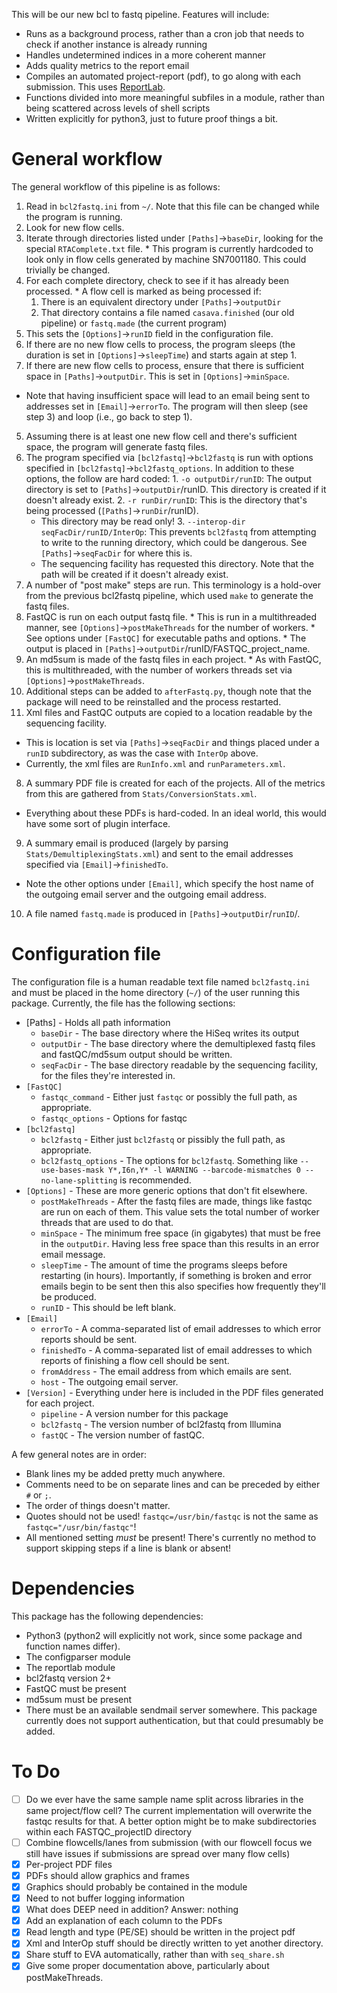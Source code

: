 This will be our new bcl to fastq pipeline. Features will include:

  * Runs as a background process, rather than a cron job that needs to check if another instance is already running
  * Handles undetermined indices in a more coherent manner
  * Adds quality metrics to the report email
  * Compiles an automated project-report (pdf), to go along with each submission. This uses [ReportLab](https://pypi.python.org/pypi/reportlab).
  * Functions divided into more meaningful subfiles in a module, rather than being scattered across levels of shell scripts
  * Written explicitly for python3, just to future proof things a bit.

General workflow
================
The general workflow of this pipeline is as follows:
1. Read in `bcl2fastq.ini` from `~/`. Note that this file can be changed while the program is running.
2. Look for new flow cells.
  1. Iterate through directories listed under `[Paths]`->`baseDir`, looking for the special `RTAComplete.txt` file.
    * This program is currently hardcoded to look only in flow cells generated by machine SN7001180. This could trivially be changed.
  2. For each complete directory, check to see if it has already been processed.
    * A flow cell is marked as being processed if:
      1. There is an equivalent directory under `[Paths]`->`outputDir`
      2. That directory contains a file named `casava.finished` (our old pipeline) or `fastq.made` (the current program)
  3. This sets the `[Options]`->`runID` field in the configuration file.
3. If there are no new flow cells to process, the program sleeps (the duration is set in `[Options]`->`sleepTime`) and starts again at step 1.
4. If there are new flow cells to process, ensure that there is sufficient space in `[Paths]`->`outputDir`. This is set in `[Options]`->`minSpace`.
  * Note that having insufficient space will lead to an email being sent to addresses set in `[Email]`->`errorTo`. The program will then sleep (see step 3) and loop (i.e., go back to step 1).
5. Assuming there is at least one new flow cell and there's sufficient space, the program will generate fastq files.
  1. The program specified via `[bcl2fastq]`->`bcl2fastq` is run with options specified in `[bcl2fastq]`->`bcl2fastq_options`. In addition to these options, the follow are hard coded:
    1. `-o outputDir/runID`: The output directory is set to `[Paths]`->`outputDir`/runID. This directory is created if it doesn't already exist.
    2. `-r runDir/runID`: This is the directory that's being processed (`[Paths]`->`runDir`/runID).
      * This directory may be read only!
    3. `--interop-dir seqFacDir/runID/InterOp`: This prevents `bcl2fastq` from attempting to write to the running directory, which could be dangerous. See `[Paths]`->`seqFacDir` for where this is.
      * The sequencing facility has requested this directory. Note that the path will be created if it doesn't already exist.
6. A number of "post make" steps are run. This terminology is a hold-over from the previous bcl2fastq pipeline, which used `make` to generate the fastq files.
  1. FastQC is run on each output fastq file.
    * This is run in a multithreaded manner, see `[Options]`->`postMakeThreads` for the number of workers.
    * See options under `[FastQC]` for executable paths and options.
    * The output is placed in `[Paths]`->`outputDir`/runID/FASTQC_project_name.
  2. An md5sum is made of the fastq files in each project.
    * As with FastQC, this is multithreaded, with the number of workers threads set via `[Options]`->`postMakeThreads`.
  3. Additional steps can be added to `afterFastq.py`, though note that the package will need to be reinstalled and the process restarted.
7. Xml files and FastQC outputs are copied to a location readable by the sequencing facility.
  * This is location is set via `[Paths]`->`seqFacDir` and things placed under a `runID` subdirectory, as was the case with `InterOp` above.
  * Currently, the xml files are `RunInfo.xml` and `runParameters.xml`.
8. A summary PDF file is created for each of the projects. All of the metrics from this are gathered from `Stats/ConversionStats.xml`.
  * Everything about these PDFs is hard-coded. In an ideal world, this would have some sort of plugin interface.
9. A summary email is produced (largely by parsing `Stats/DemultiplexingStats.xml`) and sent to the email addresses specified via `[Email]`->`finishedTo`.
  * Note the other options under `[Email]`, which specify the host name of the outgoing email server and the outgoing email address.
10. A file named `fastq.made` is produced in `[Paths]`->`outputDir`/`runID`/.

Configuration file
==================
The configuration file is a human readable text file named `bcl2fastq.ini` and must be placed in the home directory (`~/`) of the user running this package. Currently, the file has the following sections:
  * [Paths] - Holds all path information
    * `baseDir` - The base directory where the HiSeq writes its output
    * `outputDir` - The base directory where the demultiplexed fastq files and fastQC/md5sum output should be written.
    * `seqFacDir` - The base directory readable by the sequencing facility, for the files they're interested in.
  * `[FastQC]`
    * `fastqc_command` - Either just `fastqc` or possibly the full path, as appropriate.
    * `fastqc_options` - Options for fastqc
  * `[bcl2fastq]`
    * `bcl2fastq` - Either just `bcl2fastq` or pissibly the full path, as appropriate.
    * `bcl2fastq_options` - The options for `bcl2fastq`. Something like `--use-bases-mask Y*,I6n,Y* -l WARNING --barcode-mismatches 0 --no-lane-splitting` is recommended.
  * `[Options]` - These are more generic options that don't fit elsewhere.
    * `postMakeThreads` - After the fastq files are made, things like fastqc are run on each of them. This value sets the total number of worker threads that are used to do that.
    * `minSpace` - The minimum free space (in gigabytes) that must be free in the `outputDir`. Having less free space than this results in an error email message.
    * `sleepTime` - The amount of time the programs sleeps before restarting (in hours). Importantly, if something is broken and error emails begin to be sent then this also specifies how frequently they'll be produced.
    * `runID` - This should be left blank.
  * `[Email]`
    * `errorTo` - A comma-separated list of email addresses to which error reports should be sent.
    * `finishedTo` - A comma-separated list of email addresses to which reports of finishing a flow cell should be sent.
    * `fromAddress` - The email address from which emails are sent.
    * `host` - The outgoing email server.
  * `[Version]` - Everything under here is included in the PDF files generated for each project.
    * `pipeline` - A version number for this package
    * `bcl2fastq` - The version number of bcl2fastq from Illumina
    * `fastQC` - The version number of fastQC.

A few general notes are in order:
  * Blank lines my be added pretty much anywhere.
  * Comments need to be on separate lines and can be preceded by either `#` or `;`.
  * The order of things doesn't matter.
  * Quotes should not be used! `fastqc=/usr/bin/fastqc` is not the same as `fastqc="/usr/bin/fastqc"`!
  * All mentioned setting *must* be present! There's currently no method to support skipping steps if a line is blank or absent!

Dependencies
============
This package has the following dependencies:
  * Python3 (python2 will explicitly not work, since some package and function names differ).
  * The configparser module
  * The reportlab module
  * bcl2fastq version 2+
  * FastQC must be present
  * md5sum must be present
  * There must be an available sendmail server somewhere. This package currently does not support authentication, but that could presumably be added.

To Do
=====
 - [ ] Do we ever have the same sample name split across libraries in the same project/flow cell? The current implementation will overwrite the fastqc results for that. A better option might be to make subdirectories within each FASTQC_projectID directory
 - [ ] Combine flowcells/lanes from submission (with our flowcell focus we still have issues if submissions are spread over many flow cells)
 - [X] Per-project PDF files
 - [X] PDFs should allow graphics and frames
 - [X] Graphics should probably be contained in the module
 - [X] Need to not buffer logging information
 - [X] What does DEEP need in addition? Answer: nothing
 - [X] Add an explanation of each column to the PDFs
 - [X] Read length and type (PE/SE) should be written in the project pdf
 - [X] Xml and InterOp stuff should be directly written to yet another directory.
 - [X] Share stuff to EVA automatically, rather than with `seq_share.sh`
 - [X] Give some proper documentation above, particularly about postMakeThreads.
